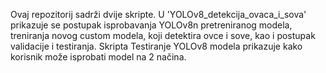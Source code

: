 Ovaj repozitorij sadrži dvije skripte. U 'YOLOv8_detekcija_ovaca_i_sova' prikazuje se postupak isprobavanja YOLOv8n 
pretreniranog modela, treniranja novog custom modela, koji detektira ovce i sove, kao i postupak validacije i testiranja.
Skripta Testiranje YOLOv8 modela prikazuje kako korisnik može isprobati model na 2 načina.
